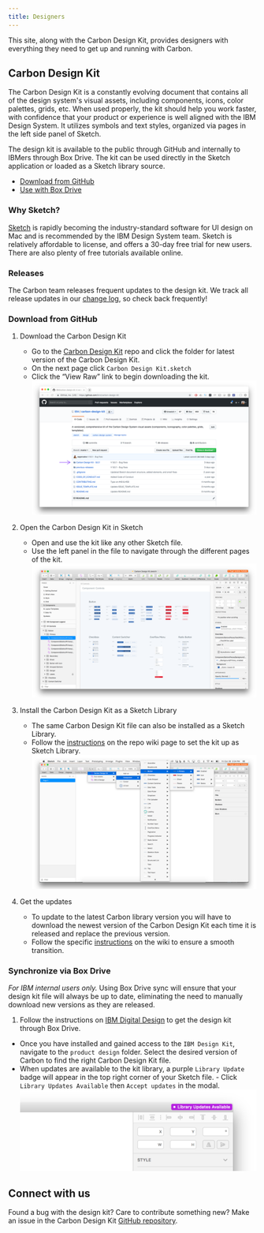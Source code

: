 ```yaml
---
title: Designers
---
```


This site, along with the Carbon Design Kit, provides designers with everything they need to get up and running with Carbon.

## Carbon Design Kit

The Carbon Design Kit is a constantly evolving document that contains all of the design system's visual assets, including components, icons, color palettes, grids, etc. When used properly, the kit should help you work faster, with confidence that your product or experience is well aligned with the IBM Design System. It utilizes symbols and text styles, organized via pages in the left side panel of Sketch.

The design kit is available to the public through GitHub and internally to IBMers through Box Drive. The kit can be used directly in the Sketch application or loaded as a Sketch library source.

- [Download from GitHub](#download-from-github)
- [Use with Box Drive](#synchronize-via-box-drive)

### Why Sketch?

<p><a href="https://www.sketchapp.com/" target=blank>Sketch</a> is rapidly becoming the industry-standard software for UI design on Mac and is recommended by the IBM Design System team. Sketch is relatively affordable to license, and offers a 30-day free trial for new users. There are also plenty of free tutorials available online.</p>

### Releases

<p>The Carbon team releases frequent updates to the design kit. We track all release updates in our <a href="https://github.com/carbon-design-system/carbon-design-kit/releases" target=blank>change log</a>, so check back frequently!</p>

### Download from GitHub

1. Download the Carbon Design Kit

   - Go to the <a href="https://github.com/carbon-design-system/carbon-design-kit" target=blank> Carbon Design Kit</a> repo and click the folder for latest version of the Carbon Design Kit.
   - On the next page click `Carbon Design Kit.sketch`
   - Click the “View Raw” link to begin downloading the kit.
     ![Carbon Design Kit repo screenshot](images/designers-2.png)

2. Open the Carbon Design Kit in Sketch

   - Open and use the kit like any other Sketch file.
   - Use the left panel in the file to navigate through the different pages of the kit.
     ![Kit file screenshot](images/designers-3.png)

3. Install the Carbon Design Kit as a Sketch Library

   - The same Carbon Design Kit file can also be installed as a Sketch Library.
   - Follow the [instructions](https://github.com/IBM/carbon-design-kit/wiki/Sketch-Libraries-Overview) on the repo wiki page to set the kit up as Sketch Library.
     ![Sketch Library screenshot](images/designers-4.png)

4. Get the updates
   - To update to the latest Carbon library version you will have to download the newest version of the Carbon Design Kit each time it is released and replace the previous version.
   - Follow the specific [instructions](https://github.com/IBM/carbon-design-kit/wiki/Sketch-Libraries-Overview) on the wiki to ensure a smooth transition.

### Synchronize via Box Drive

_For IBM internal users only._ Using Box Drive sync will ensure that your design kit file will always be up to date, eliminating the need to manually download new versions as they are released.

1. Follow the instructions on [IBM Digital Design](https://www.ibm.com/standards/web/design-kit/) to get the design kit through Box Drive.

- Once you have installed and gained access to the `IBM Design Kit`, navigate to the `product design` folder. Select the desired version of Carbon to find the right Carbon Design Kit file.
- When updates are available to the kit library, a purple `Library Update` badge will appear in the top right corner of your Sketch file. - Click `Library Updates Available` then `Accept updates` in the modal.
  ![Update indicator screenshot](images/designers-5.png)

## Connect with us

Found a bug with the design kit? Care to contribute something new? Make an issue in the Carbon Design Kit [GitHub repository](https://github.com/ibm/carbon-design-kit/issues).
